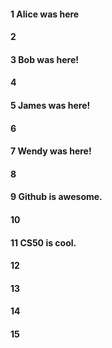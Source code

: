 #### 1 Alice was here
#### 2
#### 3 Bob was here!
#### 4
#### 5 James was here!
#### 6
#### 7 Wendy was here!
#### 8
#### 9 Github is awesome.
#### 10
#### 11 CS50 is cool.
#### 12
#### 13
#### 14
#### 15